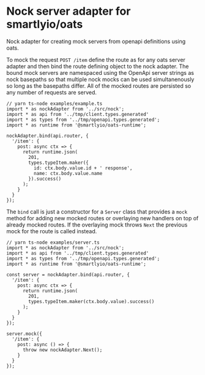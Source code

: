 # Nock server adapter for smartlyio/oats

Nock adapter for creating mock servers from openapi definitions using oats.

To mock the request `POST /item` define the route as for any oats server adapter 
and then bind the route defining object to the nock adapter. The bound mock 
servers are namespaced using the OpenApi server strings as nock basepaths  so that 
multiple nock mocks can be used simultanenously so long as the basepaths differ. 
All of the mocked routes are persisted so any number of requests are served.

```
// yarn ts-node examples/example.ts
import * as nockAdapter from '../src/nock';
import * as api from '../tmp/client.types.generated'
import * as types from '../tmp/openapi.types.generated';
import * as runtime from '@smartlyio/oats-runtime';

nockAdapter.bind(api.router, {
  '/item': {
    post: async ctx => {
      return runtime.json(
        201,
        types.typeItem.maker({
          id: ctx.body.value.id + ' response',
          name: ctx.body.value.name
        }).success()
      );
    }
  }
});

```

The `bind` call is just a constructor for a `Server` class that provides a `mock` method for 
adding new mocked routes or overlaying new handlers on top of already mocked routes. 
If the overlaying mock throws `Next` the previous mock for the route is called instead.

```
// yarn ts-node examples/server.ts
import * as nockAdapter from '../src/nock';
import * as api from '../tmp/client.types.generated'
import * as types from '../tmp/openapi.types.generated';
import * as runtime from '@smartlyio/oats-runtime';

const server = nockAdapter.bind(api.router, {
  '/item': {
    post: async ctx => {
      return runtime.json(
        201,
        types.typeItem.maker(ctx.body.value).success()
      );
    }
  }
});

server.mock({
  '/item': {
    post: async () => {
      throw new nockAdapter.Next();
    }
  }
});

```
